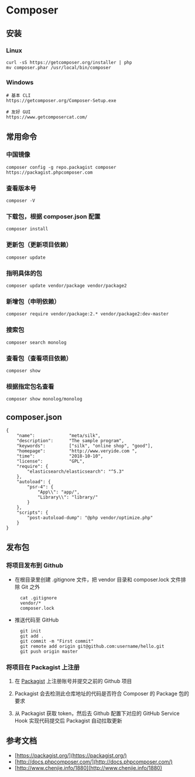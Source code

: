 # Composer

## 安装

### Linux 

	curl -sS https://getcomposer.org/installer | php
	mv composer.phar /usr/local/bin/composer

### Windows

	# 基本 CLI
	https://getcomposer.org/Composer-Setup.exe

	# 友好 GUI
	https://www.getcomposercat.com/

## 常用命令

### 中国镜像

	composer config -g repo.packagist composer https://packagist.phpcomposer.com

### 查看版本号
	composer -V

### 下载包，根据 composer.json 配置
	composer install

### 更新包（更新项目依赖）
	composer update

### 指明具体的包
	composer update vendor/package vendor/package2

### 新增包（申明依赖）
	composer require vendor/package:2.* vendor/package2:dev-master

### 搜索包
	composer search monolog

### 查看包（查看项目依赖）
	composer show

### 根据指定包名查看
	composer show monolog/monolog

## composer.json

	{
		"name":             "meta/silk",
	    "description":      "The sample program",
	    "keywords":         ["silk", "online shop", "good"],
	    "homepage":         "http://www.veryide.com ",
	    "time":             "2018-10-10",
	    "license":          "GPL",
		"require": {
			"elasticsearch/elasticsearch": "^5.3"
		},
		"autoload": {
			"psr-4": {
				"App\\": "app/",
				"Library\\": "library/"
			}
		},
		"scripts": {
			"post-autoload-dump": "@php vendor/optimize.php"
		}
	}

## 发布包

### 将项目发布到 Github

- 在根目录里创建 .gitignore 文件，把 vendor 目录和 composer.lock 文件排除 Git 之外

		cat .gitignore
		vendor/*
		composer.lock

- 推送代码至 GitHub

		git init
		git add .
		git commit -m "First commit"
		git remote add origin git@github.com:username/hello.git
		git push origin master


### 将项目在 Packagist 上注册

1. 在 [Packagist](https://packagist.org/packages/submit) 上注册账号并提交之前的 Github 项目

2. Packagist 会去检测此仓库地址的代码是否符合 Composer 的 Package 包的要求

3. 从 Packagist 获取 token，然后去 Github 配置下对应的 GitHub Service Hook 实现代码提交后 Packagist 自动拉取更新

## 参考文档

- [https://packagist.org/](https://packagist.org/)
- [http://docs.phpcomposer.com/](http://docs.phpcomposer.com/)
- [http://www.chenjie.info/1880](http://www.chenjie.info/1880)